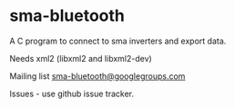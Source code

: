 # sma-bluetooth
A C program to connect to sma inverters and export data.

Needs xml2 (libxml2 and libxml2-dev)

Mailing list sma-bluetooth@googlegroups.com

Issues - use github issue tracker.




